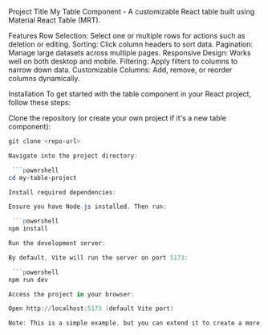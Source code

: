 Project Title
My Table Component - A customizable React table built using Material React Table (MRT).

Features
Row Selection: Select one or multiple rows for actions such as deletion or editing.
Sorting: Click column headers to sort data.
Pagination: Manage large datasets across multiple pages.
Responsive Design: Works well on both desktop and mobile.
Filtering: Apply filters to columns to narrow down data.
Customizable Columns: Add, remove, or reorder columns dynamically.


Installation
To get started with the table component in your React project, follow these steps:

Clone the repository (or create your own project if it's a new table component):

```powershell
git clone <repo-url>

Navigate into the project directory:

 ```powershell
cd my-table-project

Install required dependencies:

Ensure you have Node.js installed. Then run:

 ```powershell
npm install

Run the development server:

By default, Vite will run the server on port 5173:

 ```powershell
npm run dev

Access the project in your browser:

Open http://localhost:5173 (default Vite port) 

Note: This is a simple example, but you can extend it to create a more advanced, fully featured table. You can add functionalities like row deletion, creating new rows, fetching data from a server, displaying loading and fetching states, and much more. Experiment with it, and you will discover even more possibilities!